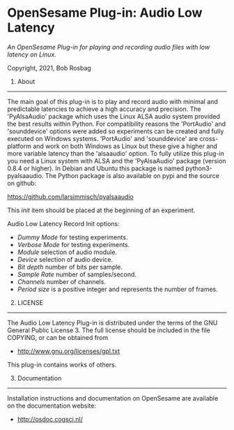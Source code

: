 OpenSesame Plug-in: Audio Low Latency
==========

*An OpenSesame Plug-in for playing and recording audio files with low latency on Linux.*  

Copyright, 2021, Bob Rosbag  


1. About
--------

The main goal of this plug-in is to play and record audio with minimal and predictable latencies to achieve a high accuracy and precision. The 'PyAlsaAudio' package which uses the Linux ALSA audio system provided the best results within Python. 
For compatibility reasons the 'PortAudio' and 'sounddevice' options were added so experiments can be created and fully executed on Windows systems. 'PortAudio' and 'sounddevice' are cross-platform and work on both Windows as Linux but these give a higher and more variable latency than the 'alsaaudio' option.
To fully utilize this plug-in you need a Linux system with ALSA and the 'PyAlsaAudio' package (version 0.8.4 or higher). In Debian and Ubuntu this package is named python3-pyalsaaudio. The Python package is also available on pypi and the source on github:

https://github.com/larsimmisch/pyalsaaudio


This *init* item should be placed at the beginning of an experiment.

Audio Low Latency Record Init options:

- *Dummy Mode* for testing experiments.
- *Verbose Mode* for testing experiments.
- *Module* selection of audio module.
- *Device* selection of audio device.
- *Bit depth* number of bits per sample.
- *Sample Rate* number of samples/second.
- *Channels* number of channels.
- *Period size* is a positive integer and represents the number of frames.


2. LICENSE
----------

The Audio Low Latency Plug-in is distributed under the terms of the GNU General Public License 3.
The full license should be included in the file COPYING, or can be obtained from

- <http://www.gnu.org/licenses/gpl.txt>

This plug-in contains works of others.


3. Documentation
----------------

Installation instructions and documentation on OpenSesame are available on the documentation website:

- <http://osdoc.cogsci.nl/>
